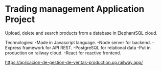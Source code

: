 # Trading management Application Project

 Upload, delete and search products from a database in ElephantSQL cloud.

 Technologies: 
 -Made in Javascript language.
 -Node server for backend.
 -Express framework for API REST.
 -PostgreSQL for relational data
 -Put in production on railway cloud.
 -React for reactive frontend.

 https://aplicacion-de-gestion-de-ventas-production.up.railway.app/







